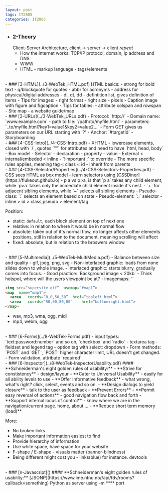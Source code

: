 ```yaml
---
layout: post
tags: IT2805
categories: IT2805
---
```


- ### [2-Theory](../2-WebTek_Theory.pdf)
  Client-Server Architecture, client -> server -> client *repeat*
  - How the internet works: TCP/IP protocol, domain, ip address and DNS
  - WWW
  - HTML - markup language - tags/elements

<br/>
- ### [3-HTML](../3-WebTek_HTML.pdf)
  HTML basics:
  - strong for bold text
  - q/blockquote for quotes
  - abbr for acronyms
  - address for physical/digital addresses
  - dl, dt, dd - defintition list, gives definition of items
  - Tips for images:
    - right format
    - right size
    - pixels
  - Caption image with figure and figcaption
  - Tips for tables:
    - attribute colspan and rowspan
  - Site map - a website guide/map

<br/>
- ### [3-URLs](../3-WebTek_URLs.pdf)
  - Protocol: `http://`
  - Domain name: `www.example.com`
  - path to file: `/path/to/myfile.html`
  - parameters: `..to/myfile.html?key1=value1&key2=value2...`
  - Form GET gives us parameters on our URL starting with '?'
  - Anchor: `#targetId`
  - Storyboarding

<br/>
- ### [4-CSS-Intro](../4-CSS-Intro.pdf)
  - XHTML - lowercase elements, closed with `/`, quotes `""` for attributes and need to have `html, head, body`
  - Box model
  - Selector - declaration - property - value
  - External < internal/embeded < inline
  -  `!important ;` to override
  - The more specific rules applies, meaning tag < class < id
  - Inherit from parents

<br/>
- ### [4-CSS-Selector/Properties](../4-CSS-Selectors-Properties.pdf)
  - CSS sees HTML as box model
  - learn selectors using [CSSDiner](https://flukeout.github.io)
  - p a vs p>a, is that `p a` takes any child element, while `p>a` takes only the immediate child element inside it's nest.
  - `+` for adjacent sibling elements, while `~` selects all sibling elements
  - Pseudo-class: `:` selects an element based on state
  - Pseudo-element: `::` selector
  - inline > id > class,pseudo > element/tag

  Position:
  - static: `default`, each block element on top of next one
  - relative: in relation to where it would be in normal flow
  - absolute: taken out of it's normal flow, no longer affects other elements positions, still in relation to the document, meaning scrolling will affect
  - fixed: absolute, but in relation to the broswers window

<br/>
- ### [5-Multimedia](../5-WebTek-MultiMedia.pdf)
  - Balance between size and quality
  - gif, jpeg, png, svg
  - Non-interlaced graphic: loads from none slides down to whole image.
  - Interlaced graphic: starts blurry, gradually comes into focus.
  - Good practice: `Background image < 20kb`
  - Think hotspot, where will the users viewpoint be at?
  - imagemaps: `<area	shape=“shape”	coords=“coordinates”	href=“url” alt=“text”/>`

  ```html
  <img src=“supersite.gif”	usemap=“#map1”>
  <map	name=“map1”>
    <area	coords=“0,0,50,50”	href=“topleft.html”>
    <area	coords=“50,50,80,80”	href=“bottomright.html”>
  </map>
  ```
  - wav, mp3, wma, ogg, midi
  - mp4, webm, ogg

<br/>
- ### [6-Forms](../8-WebTek-Forms.pdf)
  - input types: `text:password:number` and so on, `checkbox` and `radio`
  - textarea tag
  - fieldset and legend tag
  - option tag with select: dropdown
  - Form methods: `POST` and `GET`, `POST` higher character limit, URL doesn't get changed.
  - Form validation, attribute `required`

<br/>
- ### [6-Inspector](../8-WebTek-InspectorUsability.pdf)
  #### **Schneiderman's eight golden rules of usability:**
  - **Strive for constistency** - design/layour
  - **Cater to Universal Usability** - easily for all ability levels to use
  - **Offer informative feedback** - what wrong, what's right? click, select, events and so on.
  - **Design dialogs to yield closure** - talk to the user as feedback
  - **Prevent Errors**
  - **Permit easy reversal of actions** - good navigation flow back and forth
  - **Support internal locus of control** - know where we are in the navigation/current page. home, about ...
  - **Reduce short term memory (load)**

  More:
  - No broken links
  - Make important information easiest to find
  - Provide hierarchy of information
  - Use white space, have space for your website
  - F-shape / E-shape - visuals matter (banner-blindness)
  - Being different might cost you - links(blue) for instance.
  devtools

<br/>
  - ### [n-Javascript]()
    #### **Schneiderman's eight golden rules of usability:**
    [JSONP](https://www.ime.ntnu.no//api/fdv/rooms?callback=something)
    Python as server using -m **** port
